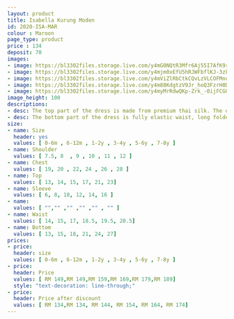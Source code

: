 ```yaml
---
layout: product
title: Isabella Kurung Moden 
id: 2020-ISA-MAR
colour : Maroon
page_type: product
price : 134
deposit: 70
images:
- image: https://bl3302files.storage.live.com/y4mG0NQtR3Mfr6Aj55I7AfK9rmky5yvRmdGD8ISlvLLDJqNgx7wH8DkxfmiCbyoEckCRvUDurAz4xOXyI_T9md-suDA8igRue4iwjY8yaGing66F3P1-ETnB5fGO5beLmskyWYUQ6U8uiq8mSjsxK5hR8dSv9rRnLX38JelSRKlocbYnkOOcP8HCWJZ0rRD2N_c?width=819&height=1024&cropmode=none
- image: https://bl3302files.storage.live.com/y4mjm0xEfU5hRJWFbflKJ-3zkYOJ33F7P5wac9CHoIhonK3cTB_lZnO2kR8wkS1uUzGAh3XAiB1jYz7HCidBmH2k6bvX2zEYhJhTfq5oqmUJds6ekJASSQlB3RuC06CBkgVU1e23gbGTE-2PO7ac56yqD9l_2VBGZHuStTeLN36WJleh1EFQS-aFODXpgV28EvP?width=819&height=1024&cropmode=none
- image: https://bl3302files.storage.live.com/y4mViZlRbCtkCQvLzVLCOFMnowZiQjnPFCvSdIzgBZeHafjmXTYv-Ts4o9qI_8W0rrp74wpNlnTyvVc2qn126OPwYo9bQu91iSU5b8Q-7Sew18mFWTTIFGgeZTXanoAmjk-s_rMv_U2r7AGKAShuWf6GHRhP3nEIKoqwdMibS_QcZDP-cgmxSdAw7S5cQgjEn5K?width=819&height=1024&cropmode=none
- image: https://bl3302files.storage.live.com/y4m88KdgtzV9Jr_hoQ3FzrH0DAqNwD0UkjdODYFsB_9X4CMgtCGDS7iRVhplwG14pOop0zMkhFLGoA8-nZ3YqjXSClg_iurx17RoTfJ6306ToU6nX0tENu4DUm7puRoDxvj9G0BDV2fCNiXS2aKqEcWXFO746UV0RI5qnRK92VIz9rXbhMY_cS5VrA1C16mPhpX?width=819&height=1024&cropmode=none
- image: https://bl3302files.storage.live.com/y4myMrRdwQKp-Zrk_-0ijFCGOlBX8AbCt5AVAR2LzdP7m3EH933RL_n_7Y53U1XwAjYu_802ZgIs1zb4rG9e160Wx154vOzlX3Y29_jw829NbbIdFxjDh-aDGYnKsjmYMlu82MvX62CbiIfehNb8GFaCV93bZCXMfVrVNNulzVlotYR3nDl1pDtY5hMHOAiiRpt?width=819&height=1024&cropmode=none
image_height: 100
descriptions:
- desc: The top part of the dress is made from premium thai silk. The design is round neck with zip at the back. Border lace with exclusive beads
- desc: The bottom part of the dress is fully elastic waist, long folded skirt.
size:
- name: Size
  header: yes
  values: [ 0-6m , 6-12m , 1-2y , 3-4y , 5-6y , 7-8y ]
- name: Shoulder
  values: [ 7.5, 8  , 9 , 10 , 11 , 12 ]
- name: Chest
  values: [ 19, 20 , 22, 24 , 26 , 28 ]
- name: Top
  values: [ 13, 14, 15, 17, 21, 23]
- name: Sleeve
  values: [ 6, 8, 10, 12, 14, 16 ]
- name: 
  values: [ "","" ,"" ,"" ,"" , "" ]
- name: Waist
  values: [ 14, 15, 17, 18.5, 19.5, 20.5]
- name: Bottom
  values: [ 13, 15, 18, 21, 24, 27]
prices:
- price:
  header: size
  values: [ 0-6m , 6-12m , 1-2y , 3-4y , 5-6y , 7-8y ]
- price:
  header: Price
  values: [ RM 149,RM 149,RM 159,RM 169,RM 179,RM 189]
  style: "text-decoration: line-through;"
- price:
  header: Price after discount
  values: [ RM 134,RM 134, RM 144, RM 154, RM 164, RM 174]
---
```


